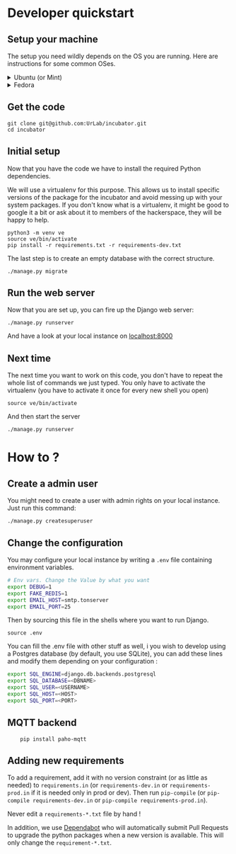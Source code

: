 # Developer quickstart

## Setup your machine

The setup you need wildly depends on the OS you are running.
Here are instructions for some common OSes.

<details>
 <summary>Ubuntu (or Mint)</summary>
 ```shell
 sudo apt-get install python3-dev python3-setuptools libtiff5-dev libjpeg62-turbo-dev zlib1g-dev libfreetype6-dev liblcms2-dev libwebp-dev tcl8.5-dev tk8.5-dev python3-pip
 sudo pip3 install virtualenv
 ```
</details>

<details>
 <summary>Fedora</summary>
 ```shell
 sudo dnf install libtiff-devel libjpeg-devel libzip-devel freetype-devel lcms2-devel libwebp-devel tcl-devel tk-devel python3-devel python3-setuptools python3-virtualenv
 ```
</details>

## Get the code
```shell
git clone git@github.com:UrLab/incubator.git
cd incubator
```

## Initial setup
Now that you have the code we have to install the required Python dependencies.

We will use a virtualenv for this purpose. This allows us to install specific versions of the package for the incubator and avoid messing up with your system packages. If you don't know what is a virtualenv, it might be good to google it a bit or ask about it to members of the hackerspace, they will be happy to help.

```shell
python3 -m venv ve
source ve/bin/activate
pip install -r requirements.txt -r requirements-dev.txt
```

The last step is to create an empty database with the correct structure.
```shell
./manage.py migrate
```

## Run the web server
Now that you are set up, you can fire up the Django web server:
```shell
./manage.py runserver
```

 And have a look at your local instance on [localhost:8000](http://localhost:8000)


## Next time
The next time you want to work on this code, you don't have to repeat the whole list of commands we just typed. You only have to activate the virtualenv (you have to activate it once for every new shell you open)

```shell
source ve/bin/activate
```

And then start the server
```shell
./manage.py runserver
```

# How to ?

## Create a admin user

You might need to create a user with admin rights on your local instance. Just run this command:

```shell
./manage.py createsuperuser
```

## Change the configuration
You may configure your local instance by writing a `.env` file containing environment variables.

```bash
# Env vars. Change the Value by what you want
export DEBUG=1
export FAKE_REDIS=1
export EMAIL_HOST=smtp.tonserver
export EMAIL_PORT=25
```

Then by sourcing this file in the shells where you want to run Django.

```shell
source .env
```

You can fill the .env file with other stuff as well, i you wish to develop using a Postgres database (by default, you use SQLite), you can add these lines and modify them depending on your configuration :

```bash
export SQL_ENGINE=django.db.backends.postgresql
export SQL_DATABASE=<DBNAME>
export SQL_USER=<USERNAME>
export SQL_HOST=<HOST>
export SQL_PORT=<PORT>
```

## MQTT backend
```shell
    pip install paho-mqtt
```


## Adding new requirements

To add a requirement, add it with no version constraint (or as little as needed)
to `requirements.in` (or `requirements-dev.in` or `requirements-prod.in` if it is needed only in prod or dev). Then run `pip-compile` (or `pip-compile requirements-dev.in` or `pip-compile requirements-prod.in`).

Never edit a `requirements-*.txt` file by hand !

In addition, we use [Dependabot](https://dependabot.com/) who will automatically submit Pull Requests to upgrade the python packages when a new version is available. This will only change the `requirement-*.txt`.
